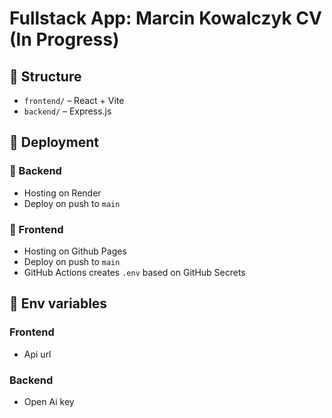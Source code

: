 # Fullstack App: Marcin Kowalczyk CV (In Progress)

## 📁 Structure
- `frontend/` – React + Vite
- `backend/` – Express.js

## 🚀 Deployment

### 🔸 Backend
- Hosting on Render
- Deploy on push to `main`

### 🔹 Frontend
- Hosting on Github Pages
- Deploy on push to `main`
- GitHub Actions creates `.env` based on GitHub Secrets

## 🔐 Env variables

### Frontend
- Api url

### Backend
- Open Ai key
